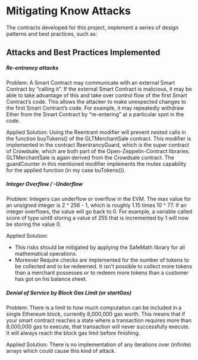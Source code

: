 # Mitigating Know Attacks

The contracts developed for this project, implement a series of design patterns and best practices, such as:

## Attacks and Best Practices Implemented

##### Re-entrancy attacks
Problem:
A Smart Contract may communicate with an external Smart Contract by “calling it”. If the  external Smart Contract is malicious, it may be able to  take advantage of this and take over control flow of the first Smart Contract’s code.
This allows the attacker to make unexpected changes to the first Smart Contract’s code. For example, it may repeatedly withdraw Ether from the Smart Contract by “re-entering” at a particular spot in the code. 

Applied Solution:
Using the Reentrant modifier will prevent nested calls in the function buyTokens() of the GLTMerchantSale contract. 
This modifier is implemented in the contract ReentrancyGuard, which is the super contract of Crowdsale, which are both part of the Open-Zeppelin-Contract libraries. GLTMerchantSale is again derived from the Crowdsale contract.
The guardCounter in this mentioned modifier implements the mutex capability for the applied function (in my case buTokens()). 

##### Integer Overflow / -Underflow
Problem:
Integers can underflow or overflow in the EVM.
The max value for an unsigned integer is 2 ^ 256 - 1, which is roughly 1.15 times 10 ^ 77. If an integer overflows, the value will go back to 0. For example, a variable called score of type uint8 storing a value of 255 that is incremented by 1 will now be storing the value 0.

Applied Solution:
- This risks should be mitigated by applying the SafeMath library for all mathematical operations.
- Moreover Require checks are implemented for the number of tokens to be collected and to be redeemed. It isn't possible to collect more tokens than a merchant possesses or to redeem more tokens than a customer has got on his balance sheet.

##### Denial of Service by Block Gas Limit (or startGas)
Problem:
There is a limit to how much computation can be included in a single Ethereum block, currently 8,000,000 gas worth. This means that if your smart contract reaches a state where a transaction requires more than 8,000,000 gas to execute, that transaction will never successfully execute.  It will always reach the block gas limit before finishing.

Applied Solution:
There is no implementation of any iterations over (infinite) arrays which could cause this kind of attack.

